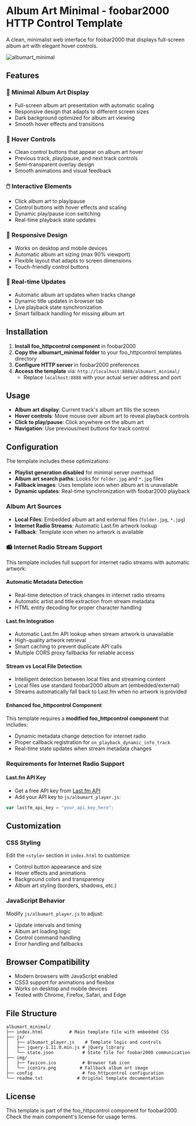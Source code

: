 # Album Art Minimal - foobar2000 HTTP Control Template

A clean, minimalist web interface for foobar2000 that displays full-screen album art with elegant hover controls.

![albumart_minimal](https://github.com/user-attachments/assets/8336bc4c-4743-45ec-a771-af1458e698f5)


## Features

### 🎨 **Minimal Album Art Display**
- Full-screen album art presentation with automatic scaling
- Responsive design that adapts to different screen sizes
- Dark background optimized for album art viewing
- Smooth hover effects and transitions

### 🎵 **Hover Controls**
- Clean control buttons that appear on album art hover
- Previous track, play/pause, and next track controls
- Semi-transparent overlay design
- Smooth animations and visual feedback

### 🖱️ **Interactive Elements**
- Click album art to play/pause
- Control buttons with hover effects and scaling
- Dynamic play/pause icon switching
- Real-time playback state updates

### 📱 **Responsive Design**
- Works on desktop and mobile devices
- Automatic album art sizing (max 90% viewport)
- Flexible layout that adapts to screen dimensions
- Touch-friendly control buttons

### 🔄 **Real-time Updates**
- Automatic album art updates when tracks change
- Dynamic title updates in browser tab
- Live playback state synchronization
- Smart fallback handling for missing album art

## Installation

1. **Install foo_httpcontrol component** in foobar2000
2. **Copy the albumart_minimal folder** to your foo_httpcontrol templates directory
3. **Configure HTTP server** in foobar2000 preferences
4. **Access the template** via: `http://localhost:8888/albumart_minimal/`
   - Replace `localhost:8888` with your actual server address and port

## Usage

- **Album art display**: Current track's album art fills the screen
- **Hover controls**: Move mouse over album art to reveal playback controls
- **Click to play/pause**: Click anywhere on the album art
- **Navigation**: Use previous/next buttons for track control

## Configuration

The template includes these optimizations:

- **Playlist generation disabled** for minimal server overhead
- **Album art search paths**: Looks for `folder.jpg` and `*.jpg` files
- **Fallback images**: Uses template icon when album art is unavailable
- **Dynamic updates**: Real-time synchronization with foobar2000 playback

### Album Art Sources
- **Local Files**: Embedded album art and external files (`folder.jpg`, `*.jpg`)
- **Internet Radio Streams**: Automatic Last.fm artwork lookup
- **Fallback**: Template icon when no artwork is available

### 📻 **Internet Radio Stream Support**
This template includes full support for internet radio streams with automatic artwork:

#### **Automatic Metadata Detection**
- Real-time detection of track changes in internet radio streams
- Automatic artist and title extraction from stream metadata
- HTML entity decoding for proper character handling

#### **Last.fm Integration**
- Automatic Last.fm API lookup when stream artwork is unavailable
- High-quality artwork retrieval
- Smart caching to prevent duplicate API calls
- Multiple CORS proxy fallbacks for reliable access

#### **Stream vs Local File Detection**
- Intelligent detection between local files and streaming content
- Local files use standard foobar2000 album art (embedded/external)
- Streams automatically fall back to Last.fm when no artwork is provided

#### **Enhanced foo_httpcontrol Component**
This template requires a **modified foo_httpcontrol component** that includes:
- Dynamic metadata change detection for internet radio
- Proper callback registration for `on_playback_dynamic_info_track`
- Real-time state updates when stream metadata changes

### Requirements for Internet Radio Support

#### **Last.fm API Key**
- Get a free API key from [Last.fm API](https://www.last.fm/api/account/create)
- Add your API key to `js/albumart_player.js`:
```javascript
var lastfm_api_key = "your_api_key_here";
```

## Customization

### CSS Styling
Edit the `<style>` section in `index.html` to customize:
- Control button appearance and size
- Hover effects and animations
- Background colors and transparency
- Album art styling (borders, shadows, etc.)

### JavaScript Behavior
Modify `js/albumart_player.js` to adjust:
- Update intervals and timing
- Album art loading logic
- Control command handling
- Error handling and fallbacks

## Browser Compatibility

- Modern browsers with JavaScript enabled
- CSS3 support for animations and flexbox
- Works on desktop and mobile devices
- Tested with Chrome, Firefox, Safari, and Edge

## File Structure

```
albumart_minimal/
├── index.html          # Main template file with embedded CSS
├── js/
│   ├── albumart_player.js    # Template logic and controls
│   ├── jquery-1.11.0.min.js # jQuery library
│   └── state.json           # State file for foobar2000 communication
├── img/
│   ├── favicon.ico          # Browser tab icon
│   └── icon1rx.png         # Fallback album art image
├── config                   # foo_httpcontrol configuration
└── readme.txt             # Original template documentation
```

## License

This template is part of the foo_httpcontrol component for foobar2000. Check the main component's license for usage terms.
